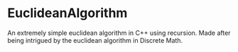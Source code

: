 # EuclideanAlgorithm
An extremely simple euclidean algorithm in C++ using recursion. Made after being intrigued by the euclidean algorithm in Discrete Math.
